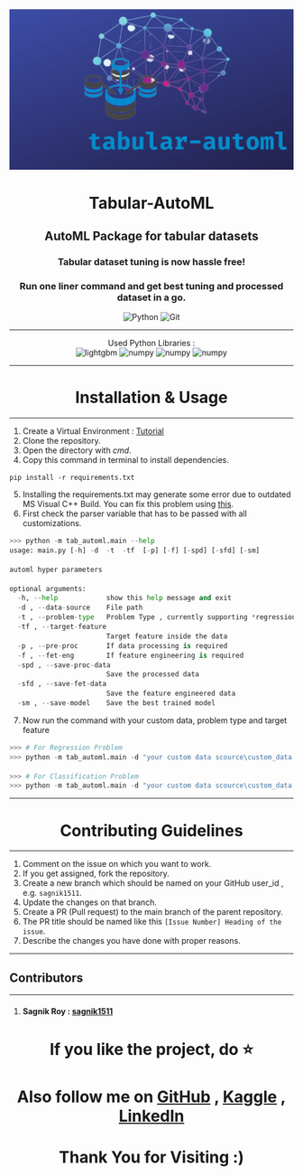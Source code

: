 <div align="center"><img src="assets/banner.png" alt = "Tabular-AutoML"></div>

<div align="center"><h1>Tabular-AutoML</h1></div>
<div align="center"><h2>AutoML Package for tabular datasets</h2></div>

<div align = "center">
    <h3>Tabular dataset tuning is now hassle free!</h3>
    <h3>Run one liner command and get best tuning and processed dataset in a go.</h3>
</div>

<div align = "center">
   <img src = "https://cdn.worldvectorlogo.com/logos/python-5.svg" alt = "Python" width = "100px">
   <img src = "https://seeklogo.com/images/G/git-logo-CD8D6F1C09-seeklogo.com.png" alt = "Git", width = "100px">
</div>

---

<div align = "center">
  Used Python Libraries :
</div>
<div align = "center">
  <img src="https://user-images.githubusercontent.com/7608904/91109405-78f77480-e640-11ea-928c-4620f351ed13.png" alt="lightgbm" width="80px">
  <img src="https://numpy.org/images/logo.svg" alt="numpy" width="100px">
  <img src="https://pandas.pydata.org/static/img/pandas_secondary.svg" alt="numpy" width="120px">
  <img src="https://upload.wikimedia.org/wikipedia/commons/thumb/0/05/Scikit_learn_logo_small.svg/390px-Scikit_learn_logo_small.svg.png" alt="numpy" width="120px">
</div>

---

<div align = "center"><h1>Installation & Usage</h1></div>

---

1. Create a Virtual Environment : [Tutorial](https://docs.python.org/3/library/venv.html)
2. Clone the repository.
3. Open the directory with *cmd*.
4. Copy this command in terminal to install dependencies.
```shell
pip install -r requirements.txt
```
5. Installing the requirements.txt may generate some error due to outdated MS Visual C++ Build. You can fix this problem using [this](https://www.youtube.com/watch?v=rcI1_e38BWs).
6. First check the parser variable that has to be passed with all customizations.
```python
>>> python -m tab_automl.main --help
usage: main.py [-h] -d  -t  -tf  [-p] [-f] [-spd] [-sfd] [-sm]

automl hyper parameters

optional arguments:
  -h, --help            show this help message and exit
  -d , --data-source    File path
  -t , --problem-type   Problem Type , currently supporting *regression* or *classification*
  -tf , --target-feature
                        Target feature inside the data
  -p , --pre-proc       If data processing is required
  -f , --fet-eng        If feature engineering is required
  -spd , --save-proc-data
                        Save the processed data
  -sfd , --save-fet-data
                        Save the feature engineered data
  -sm , --save-model    Save the best trained model

```
7. Now run the command with your custom data, problem type and target feature
```python
>>> # For Regression Problem
>>> python -m tab_automl.main -d "your custom data scource\custom_data.csv" -t "regression" -tf "your_custom_target_feature" -spd "true" -sfd "true" -sm "true"

>>> # For Classification Problem
>>> python -m tab_automl.main -d "your custom data scource\custom_data.csv" -t "classification" -tf "your_custom_target_feature" -spd "true" -sfd "true" -sm "true"
```

---

<div align = "center"><h1>Contributing Guidelines</h1></div>

---

1. Comment on the issue on which you want to work.
2. If you get assigned, fork the repository.
3. Create a new branch which should be named on your GitHub user_id , e.g. ```sagnik1511```.
4. Update the changes on that branch.
5. Create a PR (Pull request) to the main branch of the parent repository.
6. The PR title should be named like this 
```[Issue Number] Heading of the issue```.
7. Describe the changes you have done with proper reasons.

---

<div align = "left"><h2>Contributors</h2></div>

---
1. <h4>Sagnik Roy : <a href="https://github.com/sagnik1511">sagnik1511</a></h4>


<div align = "center"><h1>If you like the project, do ⭐</h1></div>

<div align = "center"><h1>Also follow me on <a href="https://github.com/sagnik1511">GitHub</a> , <a href="https://kaggle.com/sagnik1511">Kaggle</a> , <a href="https://in.linkedin.com/in/sagnik1511">LinkedIn</a></h1></div>

<div align = "center"><h1>Thank You for Visiting :)</h1></div>
